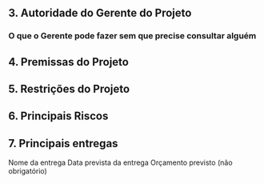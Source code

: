 ## 3. Autoridade do Gerente do Projeto
### O que o Gerente pode fazer sem que precise consultar alguém

## 4. Premissas do Projeto

## 5. Restrições do Projeto

## 6. Principais Riscos

## 7. Principais entregas
Nome da entrega
Data prevista da entrega
Orçamento previsto (não obrigatório)

## 
<!--stackedit_data:
eyJoaXN0b3J5IjpbLTk4MjYzMDk1OF19
-->